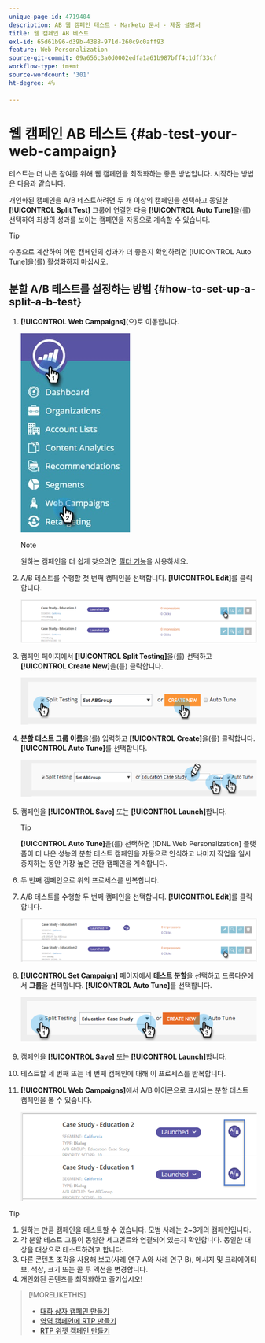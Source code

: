 ```yaml
---
unique-page-id: 4719404
description: AB 웹 캠페인 테스트 - Marketo 문서 - 제품 설명서
title: 웹 캠페인 AB 테스트
exl-id: 65d61b96-d39b-4388-971d-260c9c0aff93
feature: Web Personalization
source-git-commit: 09a656c3a0d0002edfa1a61b987bff4c1dff33cf
workflow-type: tm+mt
source-wordcount: '301'
ht-degree: 4%

---
```


# 웹 캠페인 AB 테스트 {#ab-test-your-web-campaign}

테스트는 더 나은 참여를 위해 웹 캠페인을 최적화하는 좋은 방법입니다. 시작하는 방법은 다음과 같습니다.

개인화된 캠페인을 A/B 테스트하려면 두 개 이상의 캠페인을 선택하고 동일한 **[!UICONTROL Split Test]** 그룹에 연결한 다음 **[!UICONTROL Auto Tune]**&#x200B;을(를) 선택하여 최상의 성과를 보이는 캠페인을 자동으로 계속할 수 있습니다.

>[!TIP]
>
>수동으로 계산하여 어떤 캠페인의 성과가 더 좋은지 확인하려면 [!UICONTROL Auto Tune]을(를) 활성화하지 마십시오.

## 분할 A/B 테스트를 설정하는 방법 {#how-to-set-up-a-split-a-b-test}

1. **[!UICONTROL Web Campaigns]**(으)로 이동합니다.

   ![](assets/web-campaigns-hand-2.jpg)

   >[!NOTE]
   >
   >원하는 캠페인을 더 쉽게 찾으려면 [필터 기능](/help/marketo/product-docs/web-personalization/working-with-web-campaigns/filter-web-campaigns.md)을 사용하세요.

1. A/B 테스트를 수행할 첫 번째 캠페인을 선택합니다. **[!UICONTROL Edit]**&#x200B;를 클릭합니다.

   ![](assets/image2016-11-4-13-3a46-3a37.png)

1. 캠페인 페이지에서 **[!UICONTROL Split Testing]**&#x200B;을(를) 선택하고 **[!UICONTROL Create New]**&#x200B;을(를) 클릭합니다.

   ![](assets/image2014-11-26-16-3a47-3a18.png)

1. **분할 테스트 그룹 이름**&#x200B;을(를) 입력하고 **[!UICONTROL Create]**&#x200B;을(를) 클릭합니다. **[!UICONTROL Auto Tune]**&#x200B;를 선택합니다.

   ![](assets/image2014-11-26-16-3a52-3a24.png)

1. 캠페인을 **[!UICONTROL Save]** 또는 **[!UICONTROL Launch]**&#x200B;합니다.

   >[!TIP]
   >
   >**[!UICONTROL Auto Tune]**&#x200B;을(를) 선택하면 [!DNL Web Personalization] 플랫폼이 더 나은 성능의 분할 테스트 캠페인을 자동으로 인식하고 나머지 작업을 일시 중지하는 동안 가장 높은 전환 캠페인을 계속합니다.

1. 두 번째 캠페인으로 위의 프로세스를 반복합니다.

1. A/B 테스트를 수행할 두 번째 캠페인을 선택합니다. **[!UICONTROL Edit]**&#x200B;를 클릭합니다.

   ![](assets/image2016-11-4-13-3a51-3a39.png)

1. **[!UICONTROL Set Campaign]** 페이지에서 **테스트 분할**&#x200B;을 선택하고 드롭다운에서 **그룹**&#x200B;을 선택합니다. **[!UICONTROL Auto Tune]**&#x200B;를 선택합니다.

   ![](assets/image2014-11-26-17-3a2-3a17.png)

1. 캠페인을 **[!UICONTROL Save]** 또는 **[!UICONTROL Launch]**&#x200B;합니다.

1. 테스트할 세 번째 또는 네 번째 캠페인에 대해 이 프로세스를 반복합니다.

1. **[!UICONTROL Web Campaigns]**&#x200B;에서 A/B 아이콘으로 표시되는 분할 테스트 캠페인을 볼 수 있습니다.

   ![](assets/image2016-11-4-13-3a55-3a5.png)

>[!TIP]
>
>1. 원하는 만큼 캠페인을 테스트할 수 있습니다. 모범 사례는 2~3개의 캠페인입니다.
>1. 각 분할 테스트 그룹이 동일한 세그먼트와 연결되어 있는지 확인합니다. 동일한 대상을 대상으로 테스트하려고 합니다.
>1. 다른 콘텐츠 조각을 사용해 보고(사례 연구 A와 사례 연구 B), 메시지 및 크리에이티브, 색상, 크기 또는 콜 투 액션을 변경합니다.
>1. 개인화된 콘텐츠를 최적화하고 즐기십시오!

>[!MORELIKETHIS]
>
>* [대화 상자 캠페인 만들기](/help/marketo/product-docs/web-personalization/working-with-web-campaigns/create-a-new-dialog-web-campaign.md)
>* [영역 캠페인에 RTP 만들기](/help/marketo/product-docs/web-personalization/working-with-web-campaigns/create-a-new-in-zone-web-campaign.md)
>* [RTP 위젯 캠페인 만들기](/help/marketo/product-docs/web-personalization/working-with-web-campaigns/create-a-new-widget-web-campaign.md)
